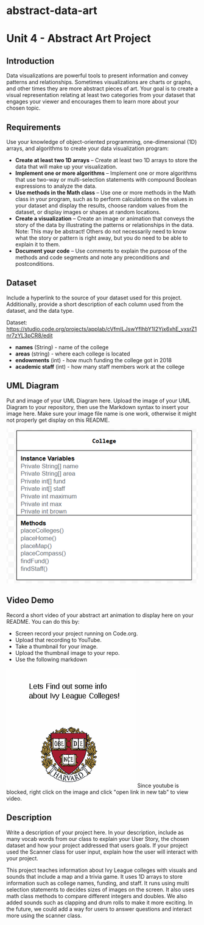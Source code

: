 # abstract-data-art
# Unit 4 - Abstract Art Project

## Introduction

Data visualizations are powerful tools to present information and convey patterns and relationships. Sometimes visualizations are charts or graphs, and other times they are more abstract pieces of art. Your goal is to create a visual representation relating at least two categories from your dataset that engages your viewer and encourages them to learn more about your chosen topic.

## Requirements

Use your knowledge of object-oriented programming, one-dimensional (1D) arrays, and algorithms to create your data visualization program:

- **Create at least two 1D arrays** – Create at least two 1D arrays to store the data that will make up your visualization.
- **Implement one or more algorithms** – Implement one or more algorithms that use two-way or multi-selection statements with compound Boolean expressions to analyze the data.
- **Use methods in the Math class** – Use one or more methods in the Math class in your program, such as to perform calculations on the values in your dataset and display the results, choose random values from the dataset, or display images or shapes at random locations.
- **Create a visualization** – Create an image or animation that conveys the story of the data by illustrating the patterns or relationships in the data.
  Note: This may be abstract! Others do not necessarily need to know what the story or pattern is right away, but you do need to be able to explain it to them.
- **Document your code** – Use comments to explain the purpose of the methods and code segments and note any preconditions and postconditions.

## Dataset

Include a hyperlink to the source of your dataset used for this project. Additionally, provide a short description of each column used from the dataset, and the data type.

Dataset: https://studio.code.org/projects/applab/cVfmILJswYfIhbY1I2Yjx6xhE_yxsrZ1nr7zYL3pCR8/edit 
- **names** (String) - name of the college 
- **areas** (string) - where each college is located 
- **endowments** (int) - how much funding the college got in 2018
- **academic staff** (int) - how many staff members work at the college


## UML Diagram

Put and image of your UML Diagram here. Upload the image of your UML Diagram to your repository, then use the Markdown syntax to insert your image here. Make sure your image file name is one work, otherwise it might not properly get display on this README.

![alt text](<Screenshot 2024-12-03 103415-1.png>)
## Video Demo

Record a short video of your abstract art animation to display here on your README. You can do this by:

- Screen record your project running on Code.org.
- Upload that recording to YouTube.
- Take a thumbnail for your image.
- Upload the thumbnail image to your repo.
- Use the following markdown

[![alt text](<Screenshot 2024-12-06 102349.png>)](https://www.veed.io/view/73e70bef-b345-433b-8315-a886e8c9bda5?panel=share)
Since youtube is blocked, right click on the image and click "open link in new tab" to view video.

## Description

Write a description of your project here. In your description, include as many vocab words from our class to explain your User Story, the chosen dataset and how your project addressed that users goals. If your project used the Scanner class for user input, explain how the user will interact with your project.

This project teaches information about Ivy League colleges with visuals and sounds that include a map and a trivia game. It uses 1D arrays to store information such as college names, funding, and staff. It runs using multi selection statements to decides sizes of images on the screen. It also uses math class methods to compare different integers and doubles. We also added sounds such as clapping and drum rolls to make it more exciting. In the future, we could add a way for users to answer questions and interact more using the scanner class.
